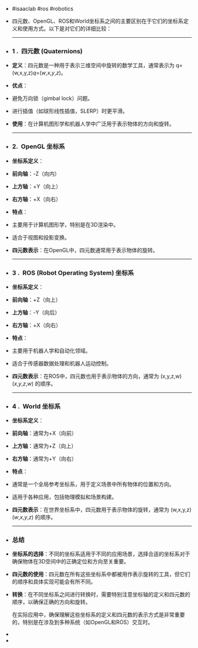 - #isaaclab #ros #robotics
- 四元数、OpenGL、ROS和World坐标系之间的主要区别在于它们的坐标系定义和使用方式。以下是对它们的详细比较：
  
  ---
- ### 1 .  **四元数 (Quaternions)**
- **定义**：四元数是一种用于表示三维空间中旋转的数学工具，通常表示为 q=(w,x,y,z)*q*=(*w*,*x*,*y*,*z*)。
- **优点**：
- 避免万向锁（gimbal lock）问题。
- 进行插值（如球形线性插值，SLERP）时更平滑。
- **使用**：在计算机图形学和机器人学中广泛用于表示物体的方向和旋转。
  
  ---
- ### 2.  **OpenGL 坐标系**
- **坐标系定义**：
- **前向轴**：-Z（向内）
- **上方轴**：+Y（向上）
- **右方轴**：+X（向右）
- **特点**：
- 主要用于计算机图形学，特别是在3D渲染中。
- 适合于视图和投影变换。
- **四元数表示**：在OpenGL中，四元数通常用于表示物体的旋转。
  
  ---
- ### 3 .  **ROS (Robot Operating System) 坐标系**
- **坐标系定义**：
- **前向轴**：+Z（向上）
- **上方轴**：-Y（向后）
- **右方轴**：+X（向右）
- **特点**：
- 主要用于机器人学和自动化领域。
- 适合于传感器数据处理和机器人运动控制。
- **四元数表示**：在ROS中，四元数也用于表示物体的方向，通常为 (x,y,z,w)(*x*,*y*,*z*,*w*) 的顺序。
  
  ---
- ### 4 .  **World 坐标系**
- **坐标系定义**：
- **前向轴**：通常为+X（向前）
- **上方轴**：通常为+Z（向上）
- **右方轴**：通常为+Y（向右）
- **特点**：
- 通常是一个全局参考坐标系，用于定义场景中所有物体的位置和方向。
- 适用于各种应用，包括物理模拟和场景构建。
- **四元数表示**：在世界坐标系中，四元数用于表示物体的旋转，通常为 (w,x,y,z)(*w*,*x*,*y*,*z*) 的顺序。
  
  ---
- ### **总结**
- **坐标系的选择**：不同的坐标系适用于不同的应用场景，选择合适的坐标系对于确保物体在3D空间中的正确定位和方向至关重要。
- **四元数的使用**：四元数在所有这些坐标系中都被用作表示旋转的工具，但它们的顺序和具体实现可能会有所不同。
- **转换**：在不同坐标系之间进行转换时，需要特别注意坐标轴的定义和四元数的顺序，以确保正确的方向和旋转。
  
  在实际应用中，确保理解这些坐标系的定义和四元数的表示方式是非常重要的，特别是在涉及到多种系统（如OpenGL和ROS）交互时。
-
-